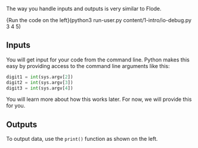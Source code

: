 The way you handle inputs and outputs is very similar to Flode. 

{Run the code on the left}(python3 run-user.py content/1-intro/io-debug.py 3 4 5)

## Inputs
You will get input for your code from the command line. Python makes this easy by providing access to the command line arguments like this:

```python
digit1 = int(sys.argv[2])
digit2 = int(sys.argv[3])
digit3 = int(sys.argv[4])
```
You will learn more about how this works later. For now, we will provide this for you.

## Outputs
To output data, use the `print()` function as shown on the left.
